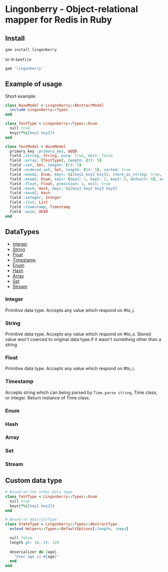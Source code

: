 # Lingonberry - Object-relational mapper for Redis in Ruby

## Install


```bash
gem install lingonberry
```

or in `Gemfile` 

```ruby
gem 'lingonberry'
```

## Example of usage

Short example:

```ruby
class BaseModel < Lingonberry::AbstractModel
  include Lingonberry::Types
end

class TestType < Lingonberry::Types::Enum
  null true
  keys(*%i[key1 key2])
end

class TestModel < BaseModel
  primary_key :primary_key, UUID
  field :string, String, uniq: true, null: false
  field :array, [TestType], length: {lt: 5}
  field :set, Set, length: {lt: 5}
  field :ordered_set, Set, length: {lt: 5}, sorted: true
  field :enum1, Enum, keys: %i[key1 key2 key3], store_as_string: true, null: true
  field :enum2, Enum, keys: {key1: 1, key2: 2, key3: 5, defualt: 0}, null: false
  field :float, Float, precision: 2, null: true
  field :hash, Hash, keys: %i[key1 key2 key3 key4]
  field :hash2, Hash
  field :integer, Integer
  field :list, List
  field :timestamp, Timestamp
  field :uuid, UUID
end
```

## DataTypes

  - [Integer](#integer)
  - [String](#string)
  - [Float](#float)
  - [Timestamp](#timestamp)
  - [Enum](#enum)
  - [Hash](#hash)
  - [Array](#array)
  - [Set](#set)
  - [Stream](#stream)

### Integer
Primitive data type. Accepts any value which respond on #to_i.
### String
Primitive data type. Accepts any value which respond on #to_s. 
Stored value won't coerced to original data type if it wasn't something other than a string
### Float
Primitive data type. Accepts any value which respond on #to_i.
### Timestamp
Accepts string which can being parsed by `Time.parse string`, Time class, or integer.
Return instance of Time class.
### Enum
### Hash
### Array
### Set
### Stream

## Custom data type

```ruby
# Based on the other Data type
class TestType < Lingonberry::Types::Enum
  null true
  keys(*%i[key1 key2])
end

# Based on AbstractType
class StateType < Lingonberry::Types::AbstractType
  extend Helpers::Types::DefaultOptions[:length, :keys]

  null false
  length gt: 18, lt: 120
  
  deserializer do |age| 
    "User age is #{age}"
  end
end
```
